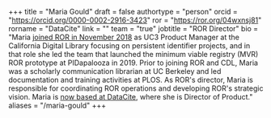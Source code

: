 +++ 
title = "Maria Gould" 
draft = false
authortype = "person"
orcid =  "https://orcid.org/0000-0002-2916-3423"
ror = "https://ror.org/04wxnsj81"
rorname = "DataCite"
link = ""
team = "true"
jobtitle = "ROR Director"
bio = "Maria [joined ROR in November 2018](https://cdlib.org/cdlinfo/2018/11/14/maria-gould-joins-cdl-as-uc3-product-manager/) as UC3 Product Manager at the California Digital Library focusing on persistent identifier projects, and in that role she led the team that launched the minimum viable registry (MVR) ROR prototype at PIDapalooza in 2019. Prior to joining ROR and CDL, Maria was a scholarly communication librarian at UC Berkeley and led documentation and training activities at PLOS. As ROR's director, Maria is responsible for coordinating ROR operations and developing ROR's strategic vision. Maria is [now based at DataCite](https://datacite.org/blog/welcome-maria-gould-datacites-new-product-director/), where she is Director of Product."
aliases = "/maria-gould"
+++ 
